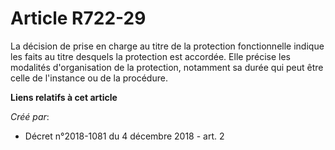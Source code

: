 # Article R722-29

La décision de prise en charge au titre de la protection fonctionnelle indique les faits au titre desquels la protection est
accordée. Elle précise les modalités d'organisation de la protection, notamment sa durée qui peut être celle de l'instance ou
de la procédure.

**Liens relatifs à cet article**

_Créé par_:

  - Décret n°2018-1081 du 4 décembre 2018 - art. 2

